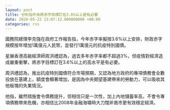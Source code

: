 ```yaml
---
layout: post
title: 分析指中央將赤字目標訂在3.6%以上是有必要
date: 2020-05-22 13:07:12.000000000 +08:00
categories: rss
---
```


國務院總理李克強在政府工作報告指，今年赤字率擬按3.6%以上安排，財政赤字規模按年增加1萬億元人民幣，並發行1萬億元的抗疫特別國債。

星展香港高級經濟師周洪禮認為，過去多年赤字率都不超過3%，但疫情對經濟造成嚴重衝擊，將赤字目標訂在3.6%以上的高水平是有必要。

周洪禮認為，推出抗疫特別國債符合市場預期，又認為地方政府的專項債務會全數投放在基建上，額度會顯著增加，是因為中央期望基建帶來的勞動力，可以吸收其他板塊的失業情況。

他指，雖然措施會令債務提升，但相信只是一次性，加上內地儲蓄率高，不會令專項債務帶來危機，亦相信比2008年金融海嘯時大刀闊斧救市更有效穩定經濟。
